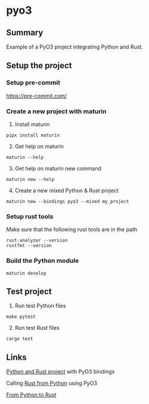 # pyo3

## Summary

Example of a PyO3 project integrating Python and Rust.

## Setup the project

### Setup pre-commit

https://pre-commit.com/

### Create a new project with maturin

1. Install maturin

```
pipx install maturin
```

2. Get help on maturin

```
maturin --help
```

3. Get help on maturin new command

```
maturin new --help
```

4. Create a new mixed Python & Rust project

```
maturin new --bindings pyo3 --mixed my_project
```

### Setup rust tools

Make sure that the following rust tools are in the path

```
rust-analyzer --version
rustfmt --version
```

### Build the Python module

```
maturin develop
```

## Test project

1. Run test Python files

```
make pytest
```

2. Run test Rust files

```
cargo test
```

## Links

[Python and Rust project][900] with PyO3 bindings

[900]: https://medium.com/@MatthieuL49/a-mixed-rust-python-project-24491e2af424

Calling [Rust from Python][910] using PyO3

[910]: http://saidvandeklundert.net/learn/2021-11-18-calling-rust-from-python-using-pyo3/

[From Python to Rust][920]

[920]: https://betterprogramming.pub/from-python-to-rust-some-key-differences-and-takeaways-151da8293b9a
